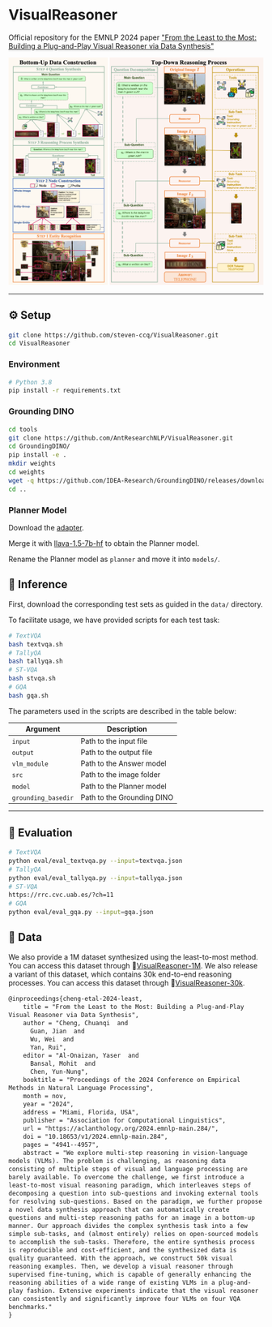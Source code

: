 # VisualReasoner

Official repository for the EMNLP 2024 paper ["From the Least to the Most: Building a Plug-and-Play Visual Reasoner via Data Synthesis"](https://arxiv.org/abs/2406.19934)

![](imgs/pipeline.png)

---

## :gear: Setup

```bash
git clone https://github.com/steven-ccq/VisualReasoner.git
cd VisualReasoner
```

### Environment

```bash
# Python 3.8
pip install -r requirements.txt
```

### Grounding DINO

```bash
cd tools
git clone https://github.com/AntResearchNLP/VisualReasoner.git
cd GroundingDINO/
pip install -e .
mkdir weights
cd weights
wget -q https://github.com/IDEA-Research/GroundingDINO/releases/download/v0.1.0-alpha/groundingdino_swint_ogc.pth
cd ..
```

### Planner Model

Download the [adapter](https://drive.google.com/file/d/1NJpQuvMr2JS56j2qCZFOJ2L9QKeqOc8A/view?usp=sharing).

Merge it with [llava-1.5-7b-hf](https://huggingface.co/llava-hf/llava-1.5-7b-hf) to obtain the Planner model.

Rename the Planner model as `planner` and move it into `models/`.

## :rocket: Inference

First, download the corresponding test sets as guided in the `data/` directory.

To facilitate usage, we have provided scripts for each test task:

```bash
# TextVQA
bash textvqa.sh
# TallyQA
bash tallyqa.sh
# ST-VQA
bash stvqa.sh
# GQA
bash gqa.sh
```

The parameters used in the scripts are described in the table below:

| Argument        | Description                         |
|-----------------|-------------------------------------|
| `input`         | Path to the input file              |
| `output`        | Path to the output file             |
| `vlm_module`    | Path to the Answer model            |
| `src`           | Path to the image folder            |
| `model`         | Path to the Planner model           |
| `grounding_basedir` | Path to the Grounding DINO    |

---

## :dart: Evaluation

```bash
# TextVQA
python eval/eval_textvqa.py --input=textvqa.json
# TallyQA
python eval/eval_tallyqa.py --input=tallyqa.json
# ST-VQA
https://rrc.cvc.uab.es/?ch=11
# GQA
python eval/eval_gqa.py --input=gqa.json
```

## :balloon: Data

We also provide a 1M dataset synthesized using the least-to-most method. You can access this dataset through 🤗[VisualReasoner-1M](https://huggingface.co/datasets/orange-sk/VisualReasoner-1M). We also release a variant of this dataset, which contains 30k end-to-end reasoning processes. You can access this dataset through 🤗[VisualReasoner-30k](https://huggingface.co/datasets/orange-sk/VisualReasoner-30k).


```text
@inproceedings{cheng-etal-2024-least,
    title = "From the Least to the Most: Building a Plug-and-Play Visual Reasoner via Data Synthesis",
    author = "Cheng, Chuanqi  and
      Guan, Jian  and
      Wu, Wei  and
      Yan, Rui",
    editor = "Al-Onaizan, Yaser  and
      Bansal, Mohit  and
      Chen, Yun-Nung",
    booktitle = "Proceedings of the 2024 Conference on Empirical Methods in Natural Language Processing",
    month = nov,
    year = "2024",
    address = "Miami, Florida, USA",
    publisher = "Association for Computational Linguistics",
    url = "https://aclanthology.org/2024.emnlp-main.284/",
    doi = "10.18653/v1/2024.emnlp-main.284",
    pages = "4941--4957",
    abstract = "We explore multi-step reasoning in vision-language models (VLMs). The problem is challenging, as reasoning data consisting of multiple steps of visual and language processing are barely available. To overcome the challenge, we first introduce a least-to-most visual reasoning paradigm, which interleaves steps of decomposing a question into sub-questions and invoking external tools for resolving sub-questions. Based on the paradigm, we further propose a novel data synthesis approach that can automatically create questions and multi-step reasoning paths for an image in a bottom-up manner. Our approach divides the complex synthesis task into a few simple sub-tasks, and (almost entirely) relies on open-sourced models to accomplish the sub-tasks. Therefore, the entire synthesis process is reproducible and cost-efficient, and the synthesized data is quality guaranteed. With the approach, we construct 50k visual reasoning examples. Then, we develop a visual reasoner through supervised fine-tuning, which is capable of generally enhancing the reasoning abilities of a wide range of existing VLMs in a plug-and-play fashion. Extensive experiments indicate that the visual reasoner can consistently and significantly improve four VLMs on four VQA benchmarks."
}
```
